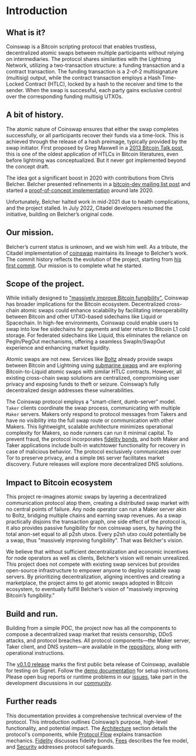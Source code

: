 # Introduction

## What is it?
Coinswap is a Bitcoin scripting protocol that enables trustless, decentralized atomic swaps between multiple participants without relying on intermediaries.
The protocol shares similarities with the Lightning Network, utilizing a two-transaction structure: a funding transaction and a contract transaction.
The funding transaction is a 2-of-2 multisignature (multisig) output, while the contract transaction employs a Hash Time-Locked Contract (HTLC),
locked by a hash to the receiver and time to the sender. When the swap is successful, each party gains exclusive control over the corresponding funding
multisig UTXOs.

## A bit of history.
The atomic nature of Coinswap ensures that either the swap completes successfully, or all participants recover their funds via a time-lock.
This is achieved through the release of a hash preimage, typically provided by the swap initiator.
First proposed by Greg Maxwell in a [2013 Bitcoin Talk post](https://bitcointalk.org/index.php?topic=321228.0), this is one of the oldest application of HTLCs in Bitcoin literatures, even before lightning was conceptualized. But it never got implemented beyond the concept draft.

The idea got a significant boost in 2020 with contributions from Chris Belcher. Belcher presented refinements in a [bitcoin-dev mailing list post](https://gnusha.org/pi/bitcoindev/be095fe7-77ca-f471-43e4-981076f48ed2@riseup.net/) and started a [proof-of-concept implementation](https://github.com/bitcoin-teleport/teleport-transactions) around late 2020.

Unfortunately, Belcher halted work in mid-2021 due to health complications, and the project stalled. In July 2022, Citadel developers resumed the initiative, building on Belcher’s original code.

## Our mission.
Belcher’s current status is unknown, and we wish him well. As a tribute, the Citadel implementation of [coinswap](https://github.com/citadel-tech/coinswap)
maintains its lineage to Belcher’s work. The commit history reflects the evolution of the project, starting from [his first commit](https://github.com/bitcoin-teleport/teleport-transactions/tree/9d1ba50ce7a9dca4f1470a555eb32615a8360513). Our mission is to complete what he started.


## Scope of the project.
While initially designed to ["massively improve Bitcoin fungibility"](https://gist.github.com/chris-belcher/9144bd57a91c194e332fb5ca371d0964), Coinswap has broader implications for the
Bitcoin ecosystem. Decentralized cross-chain atomic swaps could enhance scalability by facilitating interoperability between Bitcoin and other UTXO-based sidechains like
Liquid or Spacechain. In high-fee environments, Coinswap could enable users to swap into low fee sidechains for payments and later return to Bitcoin L1 cold storage. For federated sidechains like Liquid, this eliminates the reliance on PegIn/PegOut mechanisms, offering a seamless SwapIn/SwapOut experience and enhancing market liquidity.

Atomic swaps are not new. Services like [Boltz](https://boltz.exchange/) already provide swaps between Bitcoin and Lightning using [submarine swaps](https://docs.lightning.engineering/the-lightning-network/multihop-payments/understanding-submarine-swaps) and are exploring Bitcoin-to-Liquid atomic swaps with similar HTLC contracts. However, all existing cross-chain swap solutions are centralized, compromising user privacy and exposing funds to theft or seizure. Coinswap’s fully decentralized design addresses these vulnerabilities.

The Coinswap protocol employs a "smart-client, dumb-server" model. `Taker` clients coordinate the swap process, communicating with multiple `Maker` servers. Makers only respond to protocol messages from Takers and have no visibility into the full swap route or communication with other Makers. This lightweight, scalable architecture minimizes operational complexity for Makers, so node runners can run it minimal capital. To prevent fraud, the protocol incorporates [fidelity bonds](/v1/4_fidelity.md), and both Maker and Taker applications include built-in watchtower functionality for recovery in case of malicious behavior. The protocol exclusively communicates over Tor to preserve privacy, and a simple `DNS` server facilitates market discovery. Future releases will explore more decentralized DNS solutions.

## Impact to Bitcoin ecosystem
This project re-imagines atomic swaps by layering a decentralized communication protocol atop them, creating a distributed swap market with no central points of failure. Any node operator can run a Maker server akin to Boltz, bridging multiple chains and earning swap revenues. As a swap practically disjoins the transaction graph, one side effect of the protocol is, it also provides passive fungibility for non coinswap users, by having the total anon-set equal to all p2sh utxos. Every p2sh utxo could potentially be a swap, thus "massively improving fungibility". That was Belcher's vision.

We believe that without sufficient decentralization and economic incentives for node operators as well as clients, Belcher’s vision will remain unrealized. This project does not compete with existing swap services but provides open-source infrastructure to empower anyone to deploy scalable swap servers. By prioritizing decentralization, aligning incentives and creating a marketplace, the project aims to get atomic swaps adopted in Bitcoin ecosystem, to eventually fulfill Belcher’s vision of "massively improving Bitcoin’s fungibility."

## Build and run.
Building from a simple POC, the project now has all the components to compose a decentralized swap market that resists censorship, DDoS attacks, and protocol breaches. All protocol components—the Maker server, Taker client, and DNS system—are available in the [repository](https://github.com/citadel-tech/coinswap), along with operational instructions.

The [v0.1.0 release](#) marks the first public beta release of Coinswap, available for testing on Signet. Follow the [demo documentation](#) for setup instructions. Please open bug reports or runtime problems in our [issues](https://github.com/citadel-tech/coinswap/issues), take part in the development discussions in our [community](https://discord.gg/7zsry4sbdK).

## Further reads
This documentation provides a comprehensive technical overview of the protocol. This introduction outlines Coinswap’s purpose, high-level functionality, and potential impact. The [Architecture](./1_architecture.md) section details the protocol's components, while [Protocol Flow](./3_protocol-flow.md) explains transaction mechanics. [Fidelity](./4_fidelity.md) discusses fidelity bonds, [Fees](./5_fees.md) describes the fee model, and [Security](./6_security.md) addresses protocol safeguards.